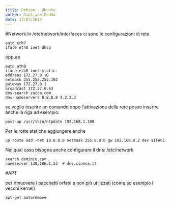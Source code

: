 ```yaml
---
title: Debian - Ubuntu
author: Giuliano Dedda 
date: 17/07/2014
---
```


#Network
In /etc/network/interfaces ci sono le configurazioni di rete.

    auto eth0
    iface eth0 inet dhcp

oppure

    auto eth0
    iface eth0 inet static
    address 172.27.0.10
    netmask 255.255.255.192
    gateway 172.27.0.1
    broadcast 172.27.0.63
    dns-search zucca.com
    dns-nameservers 8.8.8.8 4.2.2.2

se voglio inserire un comando dopo l'attivazione della rete posso inserire anche la riga ad esempio:

    post-up /usr/sbin/ntpdate 192.168.1.100

Per le rotte statiche aggiungere anche 

    up route add -net 10.0.0.0 netmask 255.0.0.0 gw 192.168.0.2 dev $IFACE
	
Nel qual caso bisogna anche configurare il dns: /etc/network

    search dominio.com
    nameserver 130.186.1.53  # dns.cineca.it
    
#APT

per rimuovere i pacchetti orfani e non più utilizzati (come ad esempio i vecchi kernel)

    apt-get autoremove
